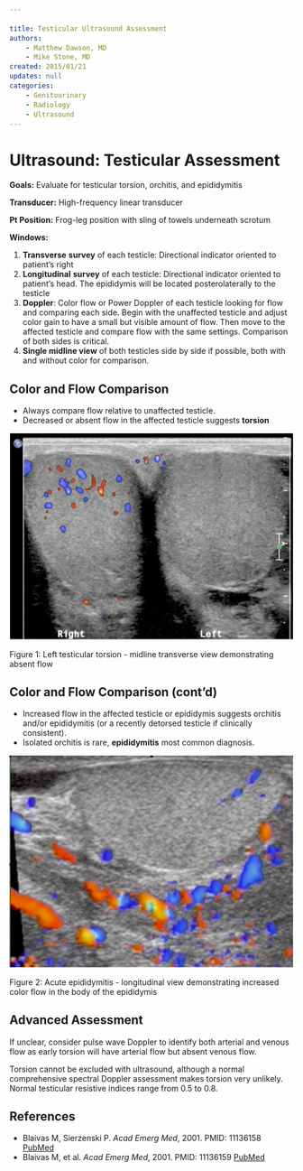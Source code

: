 ```yaml
---

title: Testicular Ultrasound Assessment
authors:
    - Matthew Dawson, MD
    - Mike Stone, MD
created: 2015/01/21
updates: null
categories:
    - Genitourinary
    - Radiology
    - Ultrasound
---
```


# Ultrasound: Testicular Assessment

**Goals:** Evaluate for testicular torsion, orchitis, and epididymitis

**Transducer:** High-frequency linear transducer

**Pt Position:**    Frog-leg position with sling of towels underneath scrotum

**Windows:**

1. **Transverse** **survey** of each testicle: Directional indicator oriented to patient’s right
2. **Longitudinal** **survey** of each testicle: Directional indicator oriented to patient’s head. The epididymis will be located posterolaterally to the testicle
3. **Doppler**: Color flow or Power Doppler of each testicle looking for flow and comparing each side. Begin with the unaffected testicle and adjust color gain to have a small but visible amount of flow. Then move to the affected testicle and compare flow with the same settings. Comparison of both sides is critical.
4. **Single midline view** of both testicles side by side if possible, both with and without color for comparison.

## Color and Flow Comparison

- Always compare flow relative to unaffected testicle.
- Decreased or absent flow in the affected testicle suggests **torsion**

![](image-1.png)

Figure 1: Left testicular torsion - midline transverse view demonstrating absent flow

## Color and Flow Comparison (cont’d)

- Increased flow in the affected testicle or epididymis suggests orchitis and/or epididymitis (or a recently detorsed testicle if clinically consistent). 
- Isolated orchitis is rare, **epididymitis** most common diagnosis.

![](image-2.png)

Figure 2: Acute epididymitis - longitudinal view demonstrating increased color flow in the body of the epididymis

## Advanced Assessment

If unclear, consider pulse wave Doppler to identify both arterial and venous flow as early torsion will have arterial flow but absent venous flow.

Torsion cannot be excluded with ultrasound, although a normal comprehensive spectral Doppler assessment makes torsion very unlikely. Normal testicular resistive indices range from 0.5 to 0.8.

## References

- Blaivas M, Sierzenski P. _Acad Emerg Med_, 2001. PMID: 11136158 [PubMed](http://www.ncbi.nlm.nih.gov/pubmed/11136158)
- Blaivas M, et al. _Acad Emerg Med_, 2001. PMID: 11136159 [PubMed](http://www.ncbi.nlm.nih.gov/pubmed/11136159)
